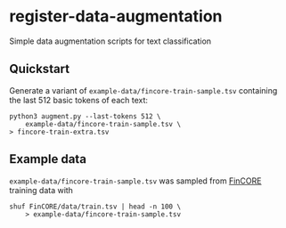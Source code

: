 # register-data-augmentation

Simple data augmentation scripts for text classification

## Quickstart

Generate a variant of `example-data/fincore-train-sample.tsv` containing
the last 512 basic tokens of each text:

    python3 augment.py --last-tokens 512 \
        example-data/fincore-train-sample.tsv \
	> fincore-train-extra.tsv

## Example data

`example-data/fincore-train-sample.tsv` was sampled from
[FinCORE](https://github.com/TurkuNLP/fincore) training data with

    shuf FinCORE/data/train.tsv | head -n 100 \
        > example-data/fincore-train-sample.tsv
